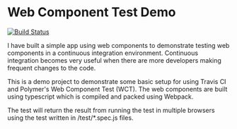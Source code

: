 # Web Component Test Demo
[![Build Status](https://travis-ci.org/dakotaJang/web-component-test-demo.svg?branch=master)](https://travis-ci.org/dakotaJang/web-component-test-demo)

I have built a simple app using web components to demonstrate testing web components in a continuous integration environment. Continuous integration becomes very useful when there are more developers making frequent changes to the code.

This is a demo project to demonstrate some basic setup for using Travis CI and Polymer's Web Component Test (WCT).
The web components are built using typescript which is compiled and packed using Webpack.

The test will return the result from running the test in multiple browsers using the test written in /test/*.spec.js files.
